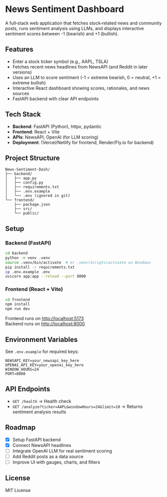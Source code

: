 # News Sentiment Dashboard

A full‑stack web application that fetches stock‑related news and community posts, runs sentiment analysis using LLMs, and displays interactive sentiment scores between -1 (bearish) and +1 (bullish).

## Features
- Enter a stock ticker symbol (e.g., AAPL, TSLA)
- Fetches recent news headlines from NewsAPI (and Reddit in later versions)
- Uses an LLM to score sentiment (-1 = extreme bearish, 0 = neutral, +1 = extreme bullish)
- Interactive React dashboard showing scores, rationales, and news sources
- FastAPI backend with clear API endpoints

## Tech Stack
- **Backend**: FastAPI (Python), httpx, pydantic
- **Frontend**: React + Vite
- **APIs**: NewsAPI, OpenAI (for LLM scoring)
- **Deployment**: (Vercel/Netlify for frontend, Render/Fly.io for backend)

## Project Structure
```
News-Sentiment-Dash/
├── backend/
│   ├── app.py
│   ├── config.py
│   ├── requirements.txt
│   ├── .env.example
│   └── .env (ignored in git)
└── frontend/
    ├── package.json
    ├── src/
    └── public/
```

## Setup

### Backend (FastAPI)
```bash
cd backend
python -m venv .venv
source .venv/bin/activate  # or .venv\Scripts\activate on Windows
pip install -r requirements.txt
cp .env.example .env
uvicorn app:app --reload --port 8000
```

### Frontend (React + Vite)
```bash
cd frontend
npm install
npm run dev
```

Frontend runs on [http://localhost:5173](http://localhost:5173)  
Backend runs on [http://localhost:8000](http://localhost:8000)

## Environment Variables
See `.env.example` for required keys:
```
NEWSAPI_KEY=your_newsapi_key_here
OPENAI_API_KEY=your_openai_key_here
WINDOW_HOURS=24
PORT=8000
```

## API Endpoints
- `GET /health` → Health check
- `GET /analyze?ticker=AAPL&windowHours=24&limit=10` → Returns sentiment analysis results

## Roadmap
- [x] Setup FastAPI backend
- [x] Connect NewsAPI headlines
- [ ] Integrate OpenAI LLM for real sentiment scoring
- [ ] Add Reddit posts as a data source
- [ ] Improve UI with gauges, charts, and filters

## License
MIT License

